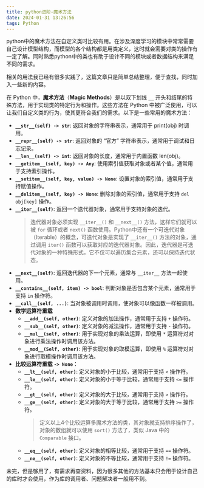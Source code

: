 ```yaml
---
title: python进阶-魔术方法
date: 2024-01-31 13:26:56
tags: Python
---
```


python中的魔术方法在自定义类时比较有用。在涉及深度学习的模块中常常需要自己设计模型结构，而模型的各个结构都是用类定义，这时就会需要对类的操作有一定了解。同时熟悉python中的类也有助于设计不同的模块或者数据结构来满足不同的需求。

相关的用法我已经有很多实践了，这篇文章只是简单总结整理，便于查找，同时加入一些新的内容。

<!--more-->

在 Python 中，**魔术方法**（**Magic Methods**）是以双下划线 `__` 开头和结尾的特殊方法，用于实现类的特定行为和操作。这些方法在 Python 中被广泛使用，可以让我们自定义类的行为，使其更符合我们的需求。以下是一些常用的魔术方法：

- **`__str__(self) -> str`**: 返回对象的字符串表示，通常用于 print(obj) 时调用。
- **`__repr__(self) -> str`**: 返回对象的 “官方” 字符串表示，通常用于调试和日志记录。
- **`__len__(self) -> int`**: 返回对象的长度，通常用于内置函数 len(obj)。
- **`__getitem__(self, key) -> Any`**: 使用索引值获取对象或者某个值，通常用于支持索引操作。
- **`__setitem__(self, key, value) -> None`**: 设置对象的索引值，通常用于支持赋值操作。
- **`__delitem__(self, key) -> None`**: 删除对象的索引值，通常用于支持 `del obj[key]` 操作。
- **`__iter__(self)`**: 返回一个迭代器对象，通常用于支持对象的迭代。
  >迭代器对象必须实现 `__iter__()` 和 `__next__()` 方法，这样它们就可以被 `for` 循环或者 `next()` 函数使用。Python中还有一个可迭代对象（Iterable）的概念，可迭代对象是实现了 `__iter__()` 方法的对象，通过调用 `iter()` 函数可以获取对应的迭代器对象。因此，迭代器是可迭代对象的一种特殊形式，它不仅可以遍历集合元素，还可以保持迭代状态。
- **`__next__(self)`**: 返回迭代器的下一个元素，通常与 `__iter__` 方法一起使用。
- **`__contains__(self, item) -> bool`**: 判断对象是否包含某个元素，通常用于支持 `in` 操作符。
- **`__call__(self, ...)`**: 当对象被调用时调用，使对象可以像函数一样被调用。
- **数学运算符重载**
  + **`__add__(self, other)`**: 定义对象的加法操作，通常用于支持 `+` 操作符。
  + **`__sub__(self, other)`**: 定义对象的减法操作，通常用于支持 `-` 操作符。
  + **`__mul__(self, other)`**: 用于实现对象的乘法运算，即使用 `*` 运算符对对象进行乘法操作时调用该方法。
  + **`__mod__(Self, other)`**: 用于实现对象的取模运算，即使用 `%` 运算符对对象进行取模操作时调用该方法。
- **比较运算符重载  `-> None`**：
  + **`__lt__(self, other)`**: 定义对象的小于比较，通常用于支持 `<` 操作符。
  + **`__le__(self, other)`**: 定义对象的小于等于比较，通常用于支持 `<=` 操作符。
  + **`__gt__(self, other)`**: 定义对象的大于比较，通常用于支持 `>` 操作符。
  + **`__ge__(self, other)`**: 定义对象的大于等于比较，通常用于支持 `>=` 操作符。
    >定义以上4个比较运算多魔术方法的类，其对象就支持排序操作了，对象的数组就可以使用 `sort()` 方法了，类似 Java 中的 `Comparable` 接口。
  + **`__eq__(self, other)`**: 定义对象的相等比较，通常用于支持 `==` 操作符。
  + **`__ne__(self, other)`**: 定义对象的不等比较，通常用于支持 `!=` 操作符。
  

未完，但是够用了，有需求再查资料，因为很多其他的方法基本只会用于设计自己的库时才会使用，作为库的调用者、问题解决者一般用不到。